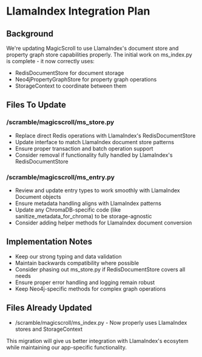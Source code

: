 # LlamaIndex Integration Plan

## Background
We're updating MagicScroll to use LlamaIndex's document store and property graph store capabilities properly. The initial work on ms_index.py is complete - it now correctly uses:

- RedisDocumentStore for document storage 
- Neo4jPropertyGraphStore for property graph operations
- StorageContext to coordinate between them

## Files To Update

### /scramble/magicscroll/ms_store.py
- Replace direct Redis operations with LlamaIndex's RedisDocumentStore
- Update interface to match LlamaIndex document store patterns
- Ensure proper transaction and batch operation support
- Consider removal if functionality fully handled by LlamaIndex's RedisDocumentStore

### /scramble/magicscroll/ms_entry.py  
- Review and update entry types to work smoothly with LlamaIndex Document objects
- Ensure metadata handling aligns with LlamaIndex patterns
- Update any ChromaDB-specific code (like sanitize_metadata_for_chroma) to be storage-agnostic
- Consider adding helper methods for LlamaIndex document conversion

## Implementation Notes
- Keep our strong typing and data validation
- Maintain backwards compatibility where possible
- Consider phasing out ms_store.py if RedisDocumentStore covers all needs
- Ensure proper error handling and logging remain robust
- Keep Neo4j-specific methods for complex graph operations

## Files Already Updated
- /scramble/magicscroll/ms_index.py - Now properly uses LlamaIndex stores and StorageContext

This migration will give us better integration with LlamaIndex's ecosytem while maintaining our app-specific functionality.
